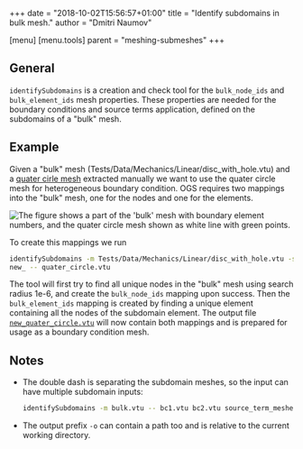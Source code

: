 +++
date = "2018-10-02T15:56:57+01:00"
title = "Identify subdomains in bulk mesh."
author = "Dmitri Naumov"

[menu]
  [menu.tools]
    parent = "meshing-submeshes"
+++

## General

`identifySubdomains` is a creation and check tool for the `bulk_node_ids` and
`bulk_element_ids` mesh properties. These properties are needed for the boundary
conditions and source terms application, defined on the subdomains of a "bulk"
mesh.

## Example

Given a "bulk" mesh (Tests/Data/Mechanics/Linear/disc_with_hole.vtu) and a
[quater cirle mesh](quater_circle.vtu) extracted manually we want to use the
quater circle mesh for heterogeneous boundary condition. OGS requires two
mappings into the "bulk" mesh, one for the nodes and one for the elements.

![](disc_with_hole_and_bondary.png#one-half "The figure shows a part of the
'bulk' mesh with boundary element numbers, and the quater circle mesh shown as
white line with green points.")

To create this mappings we run

```bash
identifySubdomains -m Tests/Data/Mechanics/Linear/disc_with_hole.vtu -s 1e-6 -o
new_ -- quater_circle.vtu
```

The tool will first try to find all unique nodes in the "bulk" mesh using search
radius 1e-6, and create the `bulk_node_ids` mapping upon success. Then the
`bulk_element_ids` mapping is created by finding a unique element containing all
the nodes of the subdomain element. The output file
[`new_quater_circle.vtu`](new_quater_cirle.vtu) will now contain both
mappings and is prepared for usage as a boundary condition mesh.

## Notes

- The double dash is separating the subdomain meshes, so the input can have
   multiple subdomain inputs:

   ```bash
   identifySubdomains -m bulk.vtu -- bc1.vtu bc2.vtu source_term_meshes*.vtu
   ```

- The output prefix `-o` can contain a path too and is relative to the current
   working directory.
